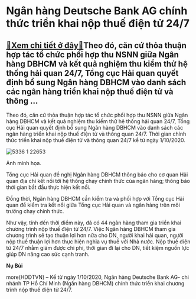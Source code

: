 Ngân hàng Deutsche Bank AG chính thức triển khai nộp thuế điện tử 24/7
======================================================================

[:gift:Xem chi tiết ở đây:gift:](https://hddtvn.com/ngan-hang-deutsche-bank-ag-chinh-thuc-trien-khai-nop-thue-dien-tu-24-7/)Theo đó, căn cứ thỏa thuận hợp tác tổ chức phối hợp thu NSNN giữa Ngân hàng DBHCM và kết quả nghiệm thu kiểm thử hệ thống hải quan 24/7, Tổng cục Hải quan quyết định bổ sung Ngân hàng DBHCM vào danh sách các ngân hàng triển khai nộp thuế điện tử và thông …
----------------------------------------------------------------------------------------------------------------------------------------------------------------------------------------------------------------------------------------------------------------


Theo đó, căn cứ thỏa thuận hợp tác tổ chức phối hợp thu NSNN giữa Ngân hàng DBHCM và kết quả nghiệm thu kiểm thử hệ thống hải quan 24/7, Tổng cục Hải quan quyết định bổ sung Ngân hàng DBHCM vào danh sách các ngân hàng triển khai nộp thuế điện tử và thông quan 24/7. Thời gian chính thức triển khai nộp thuế điện tử và thông quan 24/7 kể từ ngày 1/10/2020.





![5336 1 22653](https://haiquanonline.com.vn/stores/news_dataimages/nubt/102020/01/08/in_article/5336_1_22653.jpg?rt=20201001090534 "Ảnh minh họa. ")


Ảnh minh họa.



Tổng cục Hải quan đề nghị Ngân hàng DBHCM thông báo cho cơ quan Hải quan địa chỉ kết nối tới hệ thống chạy chính thức của ngân hàng; thông báo thời gian bắt đầu thực hiện kết nối.


Đồng thời, Ngân hàng DBHCM cần kiểm tra và phối hợp với Tổng cục Hải quan để kiểm tra kết nối giữa Tổng cục Hải quan và ngân hàng trên môi trường chạy chính thức.


Như vậy, tính đến thời điểm này, đã có 44 ngân hàng tham gia triển khai chương trình nộp thuế điện tử 24/7. Việc Ngân hàng DBHCM tham gia chương trình sẽ tạo thuận lợi hơn nữa cho DN, người khai hải quan, người nộp thuế thuận lợi hơn thực hiện nghĩa vụ thuế với Nhà nước. Nộp thuế điện tử 24/7 nhằm giảm được chi phí, thời gian đi lại cho DN, tiết kiệm nguồn lực giúp DN nâng cao sức cạnh tranh.




**Nụ Bùi**



more(HDDTVN) – Kể từ ngày 1/10/2020, Ngân hàng Deutsche Bank AG- chi nhánh TP Hồ Chí Minh (Ngân hàng DBHCM) chính thức triển khai chương trình nộp thuế điện tử 24/7.

